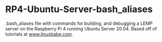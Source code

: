 # RP4-Ubuntu-Server-bash_aliases
.bash_aliases file with commands for building, and debugging a LEMP server on the Raspberry Pi 4 running Ubuntu Server 20.04.  Based off of tutorials at www.linuxbabe.com.
